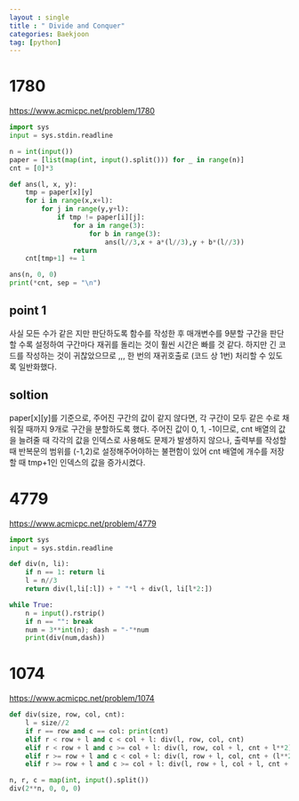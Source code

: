 ```yaml
---
layout : single
title : " Divide and Conquer"
categories: Baekjoon
tag: [python]
---
```

# 1780

<a href = "https://www.acmicpc.net/problem/1780">https://www.acmicpc.net/problem/1780</a>

```python
import sys
input = sys.stdin.readline

n = int(input())
paper = [list(map(int, input().split())) for _ in range(n)]
cnt = [0]*3

def ans(l, x, y):
    tmp = paper[x][y]
    for i in range(x,x+l):
        for j in range(y,y+l):
            if tmp != paper[i][j]:
                for a in range(3):
                    for b in range(3):
                        ans(l//3,x + a*(l//3),y + b*(l//3))
                return
    cnt[tmp+1] += 1

ans(n, 0, 0)
print(*cnt, sep = "\n")
```

## point 1

사실 모든 수가 같은 지만 판단하도록 함수를 작성한 후 매개변수를 9분할 구간을 판단할 수록 설정하여 구간마다 재귀를 돌리는 것이 훨씬 시간은 빠를 것 같다. 하지만 긴 코드를 작성하는 것이 귀찮았으므로 ,,, 한 번의 재귀호출로 (코드 상 1번) 처리할 수 있도록 일반화했다.

## soltion

paper[x][y]를 기준으로, 주어진 구간의 값이 같지 않다면, 각 구간이 모두 같은 수로 채워질 때까지 9개로 구간을 분할하도록 했다. 주어진 값이 0, 1, -1이므로, cnt 배열의 값을 늘려줄 때 각각의 값을 인덱스로 사용해도 문제가 발생하지 않으나, 출력부를 작성할 때 반복문의 범위를 (-1,2)로 설정해주어야하는 불편함이 있어 cnt 배열에 개수를 저장할 때 tmp+1인 인덱스의 값을 증가시켰다.

# 4779

<a href = "https://www.acmicpc.net/problem/4779">https://www.acmicpc.net/problem/4779</a>

```python
import sys
input = sys.stdin.readline

def div(n, li):
    if n == 1: return li
    l = n//3
    return div(l,li[:l]) + " "*l + div(l, li[l*2:])

while True:
    n = input().rstrip()
    if n == "": break
    num = 3**int(n); dash = "-"*num
    print(div(num,dash))
```

# 1074

<a href = "https://www.acmicpc.net/problem/1074">https://www.acmicpc.net/problem/1074</a>

```python
def div(size, row, col, cnt):
    l = size//2
    if r == row and c == col: print(cnt)
    elif r < row + l and c < col + l: div(l, row, col, cnt)
    elif r < row + l and c >= col + l: div(l, row, col + l, cnt + l**2)
    elif r >= row + l and c < col + l: div(l, row + l, col, cnt + (l**2) * 2)
    elif r >= row + l and c >= col + l: div(l, row + l, col + l, cnt + (l ** 2) * 3)

n, r, c = map(int, input().split())
div(2**n, 0, 0, 0)
```
